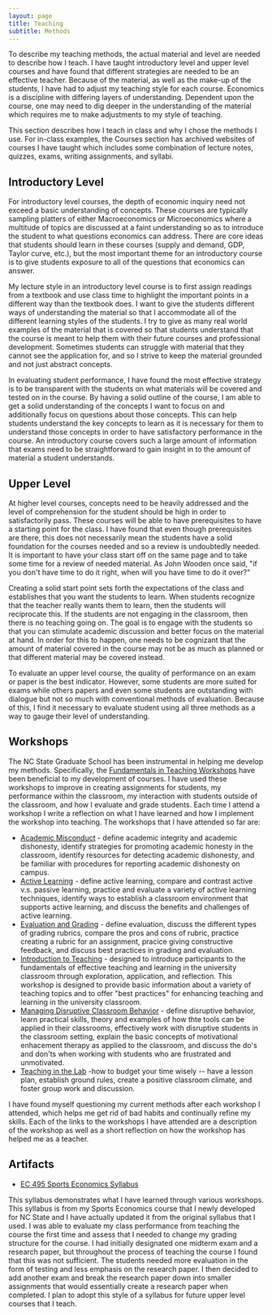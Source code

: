 ```yaml
---
layout: page
title: Teaching
subtitle: Methods
---
```


To describe my teaching methods, the actual material and level are needed to describe how I teach. I have taught introductory level and upper level courses and have found that different strategies are needed to be an effective teacher. Because of the material, as well as the make-up of the students, I have had to adjust my teaching style for each course. Economics is a discipline with differing layers of understanding. Dependent upon the course, one may need to dig deeper in the understanding of the material which requires me to make adjustments to my style of teaching.

This section describes how I teach in class and why I chose the methods I use. For in-class examples, the Courses section has archived websites of courses I have taught which includes some combination of lecture notes, quizzes, exams, writing assignments, and syllabi.

## Introductory Level

For introductory level courses, the depth of economic inquiry need not exceed a basic understanding of concepts. These courses are typically sampling platters of either Macroeconomics or Microeconomics where a multitude of topics are discussed at a faint understanding so as to introduce the student to what questions economics can address. There are core ideas that students should learn in these courses (supply and demand, GDP, Taylor curve, etc.), but the most important theme for an introductory course is to give students exposure to all of the questions that economics can answer.

My lecture style in an introductory level course is to first assign readings from a textbook and use class time to highlight the important points in a different way than the textbook does. I want to give the students different ways of understanding the material so that I accommodate all of the different learning styles of the students. I try to give as many real world examples of the material that is covered so that students understand that the course is meant to help them with their future courses and professional development. Sometimes students can struggle with material that they cannot see the application for, and so I strive to keep the material grounded and not just abstract concepts.

In evaluating student performance, I have found the most effective strategy is to be transparent with the students on what materials will be covered and tested on in the course. By having a solid outline of the course, I am able to get a solid understanding of the concepts I want to focus on and additionally focus on questions about those concepts. This can help students understand the key concepts to learn as it is necessary for them to understand those concepts in order to have satisfactory performance in the course. An introductory course covers such a large amount of information that exams need to be straightforward to gain insight in to the amount of material a student understands.

## Upper Level

At higher level courses, concepts need to be heavily addressed and the level of comprehension for the student should be high in order to satisfactorily pass. These courses will be able to have prerequisites to have a starting point for the class. I have found that even though prerequisites are there, this does not necessarily mean the students have a solid foundation for the courses needed and so a review is undoubtedly needed. It is important to have your class start off on the same page and to take some time for a review of needed material. As John Wooden once said, "if you don't have time to do it right, when will you have time to do it over?"

Creating a solid start point sets forth the expectations of the class and establishes that you want the students to learn. When students recognize that the teacher really wants them to learn, then the students will reciprocate this. If the students are not engaging in the classroom, then there is no teaching going on. The goal is to engage with the students so that you can stimulate academic discussion and better focus on the material at hand. In order for this to happen, one needs to be cognizant that the amount of material covered in the course may not be as much as planned or that different material may be covered instead.

To evaluate an upper level course, the quality of performance on an exam or paper is the best indicator. However, some students are more suited for exams while others papers and even some students are outstanding with dialogue but not so much with conventional methods of evaluation. Because of this, I find it necessary to evaluate student using all three methods as a way to gauge their level of understanding.

## Workshops

The NC State Graduate School has been instrumental in helping me develop my methods. Specifically, the [Fundamentals in Teaching Workshops](https://grad.ncsu.edu/students/professional-development/fit/) have been beneficial to my development of courses. I have used these workshops to improve in creating assignments for students, my performance within the classroom, my interaction with students outside of the classroom, and how I evaluate and grade students. Each time I attend a workshop I write a reflection on what I have learned and how I implement the workshop into teaching. The workshops that I have attended so far are:

* [Academic Misconduct](http://www4.ncsu.edu/~rdinter/docs/Academic%20Misconduct.pdf) - define academic integrity and academic dishonesty, identify strategies for promoting academic honesty in the classroom, identify resources for detecting academic dishonesty, and be familiar with procedures for reporting academic dishonesty on campus.
* [Active Learning](http://www4.ncsu.edu/~rdinter/docs/Active%20Learning.pdf) - define active learning, compare and contrast active v.s. passive learning, practice and evaluate a variety of active learning techniques, identify ways to establish a classroom environment that supports active learning, and discuss the benefits and challenges of active learning.
* [Evaluation and Grading](http://www4.ncsu.edu/~rdinter/docs/Evaluation%20and%20Grading%20Reflection.pdf) - define evaluation, discuss the different types of grading rubrics, compare the pros and cons of rubric, practice creating a rubric for an assignment, pracice giving constructive feedback, and discuss best practices in grading and evaluation.
* [Introduction to Teaching](http://www4.ncsu.edu/~rdinter/docs/Intro%20to%20Teaching%20Reflection.pdf) - designed to introduce participants to the fundamentals of effective teaching and learning in the university classroom through exploration, application, and reflection. This workshop is designed to provide basic information about a variety of teaching topics and to offer "best practices" for enhancing teaching and learning in the university classroom.
* [Managing Disruptive Classroom Behavior](http://www4.ncsu.edu/~rdinter/docs/Managing%20Disruptive%20Classroom%20Behavior.pdf) - define disruptive behavior, learn practical skills, theory and examples of how thte tools can be applied in their classrooms, effectively work with disruptive students in the classroom setting, explain the basic concepts of motivational enhacement therapy as applied to the classroom, and discuss the do's and don'ts when working with students who are frustrated and unmotivated.
* [Teaching in the Lab](http://www4.ncsu.edu/~rdinter/docs/Teaching%20in%20the%20Lab.pdf) -how to budget your time wisely -- have a lesson plan, establish ground rules, create a positive classroom climate, and foster group work and discussion.

I have found myself questioning my current methods after each workshop I attended, which helps me get rid of bad habits and continually refine my skills. Each of the links to the workshops I have attended are a description of the workshop as well as a short reflection on how the workshop has helped me as a teacher.

## Artifacts

* [EC 495 Sports Economics Syllabus](http://www4.ncsu.edu/~rdinter/docs/EC%20495%20-%20Sports%20Economics%20Syllabus.pdf)

This syllabus demonstrates what I have learned through various workshops. This syllabus is from my Sports Economics course that I newly developed for NC State and I have actually updated it from the original syllabus that I used. I was able to evaluate my class performance from teaching the course the first time and assess that I needed to change my grading structure for the course. I had initially designated one midterm exam and a research paper, but throughout the process of teaching the course I found that this was not sufficient. The students needed more evaluation in the form of testing and less emphasis on the research paper. I then decided to add another exam and break the research paper down into smaller assignments that would essentially create a research paper when completed. I plan to adopt this style of a syllabus for future upper level courses that I teach.